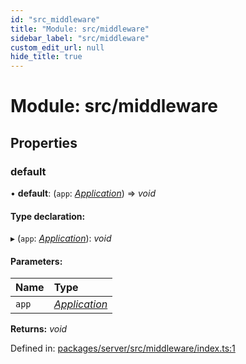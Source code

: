 ```yaml
---
id: "src_middleware"
title: "Module: src/middleware"
sidebar_label: "src/middleware"
custom_edit_url: null
hide_title: true
---
```


# Module: src/middleware

## Properties

### default

• **default**: (`app`: [*Application*](src_declarations.md#application)) => *void*

#### Type declaration:

▸ (`app`: [*Application*](src_declarations.md#application)): *void*

#### Parameters:

Name | Type |
:------ | :------ |
`app` | [*Application*](src_declarations.md#application) |

**Returns:** *void*

Defined in: [packages/server/src/middleware/index.ts:1](https://github.com/xr3ngine/xr3ngine/blob/7650c2bea/packages/server/src/middleware/index.ts#L1)
